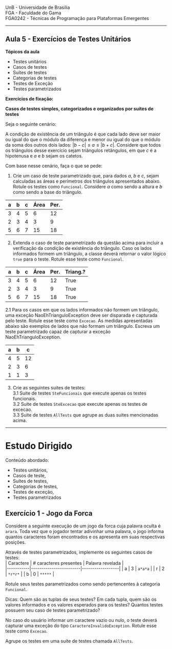 
UnB - Universidade de Brasilia  
FGA - Faculdade do Gama  
FGA0242 - Técnicas de Programação para Plataformas Emergentes

---

## Aula 5 - Exercícios de Testes Unitários 

**Tópicos da aula**
- Testes unitários
- Casos de testes
- Suítes de testes
- Categorias de testes
- Testes de Exceção
- Testes parametrizados


**Exercicios de fixação:**

**Casos de testes simples, categorizados e organizados por suítes de testes**

Seja o seguinte cenário: 

A condição de existência de um triângulo é que cada lado deve ser maior ou igual do que o módulo da diferença e menor ou igual do que o módulo da soma dos outros dois lados: $|b-c| \leq a \leq |b+c|$. Considere que todos os triângulos desse exercício sejam triângulos retângulos, em que $c$ é a hipotenusa e $a$ e $b$ sejam os catetos.

Com base nesse cenário, faça o que se pede:

1. Crie um caso de teste parametrizado que, para dados $a$, $b$ e $c$, sejam calculadas as áreas e perímetros dos triângulos apresentados abaixo. Rotule os testes como `Funcional`. Considere $a$ como sendo a altura e $b$ como sendo a base do triângulo. 

| a  | b  | c  |Área|Per.|
|----|----|----|----|----|
| 3  | 4  | 5  | 6  | 12 |
| 2  | 3  | 4  | 3  | 9  |
| 5  | 6  | 7  | 15 | 18 |

2. Extenda o caso de teste parametrizado da questão acima para incluir a verificação da condição de existência do triângulo. Caso os lados informados formem um triângulo, a classe deverá retornar o valor lógico `true` para o teste. Rotule esse teste como `Funcional`. 

| a  | b  | c  |Área|Per.|Triang.?|
|----|----|----|----|----|--------|
| 3  | 4  | 5  | 6  | 12 |  True  |
| 2  | 3  | 4  | 3  | 9  |  True  |
| 5  | 6  | 7  | 15 | 18 |  True  |

2.1 Para os casos em que os lados informados não formem um triângulo, uma exceção NaoEhTrianguloException deve ser disparada e capturada pelo teste. Rotule esse teste como `Excecao`. As medidas apresentadas abaixo são exemplos de lados que não formam um triângulo. Escreva um teste parametrizado capaz de capturar a exceção NaoEhTrianguloException.

| a  | b  | c  |
|----|----|----|
| 4  | 5  | 12 |
| 2  | 3  | 6  |
| 1  | 1  | 3  |

3. Crie as seguintes suites de testes:    
   3.1 Suite de testes `SteFuncionais` que execute apenas os testes funcionais.   
   3.2 Suite de testes `SteExcecao` que execute apenas os testes de excecao.    
   3.3 Suite de testes `AllTests` que agrupe as duas suites mencionadas acima.    

---
# Estudo Dirigido

Conteúdo abordado: 
  - Testes unitários, 
  - Casos de teste, 
  - Suítes de testes,
  - Categorias de testes, 
  - Testes de exceção, 
  - Testes parametrizados


## Exercício 1 - Jogo da Forca

Considere a seguinte execução de um jogo da forca cuja palavra oculta é `arara`.
Toda vez que o jogador tentar adivinhar uma palavra, o jogo informa quantos
caracteres foram encontrados e os apresenta em suas respectivas posições. 

Através de testes parametrizados, implemente os seguintes casos de testes:   
| Caractere | # caracteres presentes | Palavra revelada |  
|-----------|------------------------|------------------|
|    a      |         3              |   `a*a*a`        |
|    r      |         2              |   `*r*r*`        |
|    b      |         0              |   `*****`        |

Rotule seus testes parametrizados como sendo pertencentes à categoria
`Funcional`.

Dicas: Quem são as tuplas de seus testes? Em cada tupla, quem são os valores
informados e os valores esperados para os testes? Quantos testes possuem seu
caso de testes parametrizado? 

No caso do usuário informar um caractere vazio ou nulo, o teste deverá capturar
uma exceção do tipo `CaractereInvalidoException`. Rotule esse teste como
`Excecao`. 

Agrupe os testes em uma suíte de testes chamada `AllTests`.
